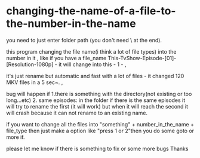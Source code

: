 # changing-the-name-of-a-file-to-the-number-in-the-name
you need to just enter folder path (you don't need \ at the end).

this program changing the file name(i think a lot of file types) into the number in it , like if you have a file_name 
This-TvShow-Episode-[01]-[Resolution-1080p] - it will change into this - 1 - ,

it's just rename but automatic and fast with a lot of files - it changed 120 MKV files in a 5 sec~. ,

bug will happen if 1.there is something with the directory(not existing or too long...etc) 2. same episodes: in the folder if there is the same episodes it will try to rename the
first (it will work) but when it will reach the second it will crash because it can not rename to an existing name.

if you want to change all the files into "something" + number_in_the_name + file_type then just make a option like "press 1 or 2"then you do some goto or more if.

please let me know if there is something to fix or some more bugs Thanks
